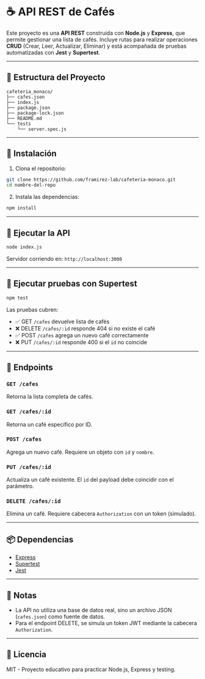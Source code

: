 
# ☕ API REST de Cafés

Este proyecto es una **API REST** construida con **Node.js** y **Express**, que permite gestionar una lista de cafés. Incluye rutas para realizar operaciones **CRUD** (Crear, Leer, Actualizar, Eliminar) y está acompañada de pruebas automatizadas con **Jest** y **Supertest**.

---

## 📁 Estructura del Proyecto

```
cafeteria_monaco/
├── cafes.json
├── index.js
├── package.json
├── package-lock.json
├── README.md
└── tests
    └── server.spec.js
```

---

## 🚀 Instalación

1. Clona el repositorio:

```bash
git clone https://github.com/framirez-lab/cafeteria-monaco.git
cd nombre-del-repo
```

2. Instala las dependencias:

```bash
npm install
```

---

## 🧪 Ejecutar la API

```bash
node index.js
```

Servidor corriendo en: `http://localhost:3000`

---

## 🧪 Ejecutar pruebas con Supertest

```bash
npm test
```

Las pruebas cubren:

- ✅ GET `/cafes` devuelve lista de cafés
- ❌ DELETE `/cafes/:id` responde 404 si no existe el café
- ✅ POST `/cafes` agrega un nuevo café correctamente
- ❌ PUT `/cafes/:id` responde 400 si el `id` no coincide

---

## 🔄 Endpoints

### `GET /cafes`
Retorna la lista completa de cafés.

### `GET /cafes/:id`
Retorna un café específico por ID.

### `POST /cafes`
Agrega un nuevo café. Requiere un objeto con `id` y `nombre`.

### `PUT /cafes/:id`
Actualiza un café existente. El `id` del payload debe coincidir con el parámetro.

### `DELETE /cafes/:id`
Elimina un café. Requiere cabecera `Authorization` con un token (simulado).

---

## 📦 Dependencias

- [Express](https://expressjs.com/)
- [Supertest](https://www.npmjs.com/package/supertest)
- [Jest](https://jestjs.io/)

---

## 📌 Notas

- La API no utiliza una base de datos real, sino un archivo JSON (`cafes.json`) como fuente de datos.
- Para el endpoint DELETE, se simula un token JWT mediante la cabecera `Authorization`.

---

## 📝 Licencia

MIT - Proyecto educativo para practicar Node.js, Express y testing.
